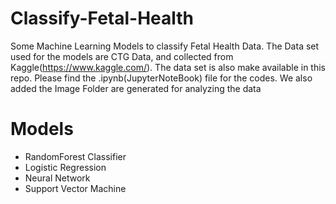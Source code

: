 # Classify-Fetal-Health
Some Machine Learning Models to classify Fetal Health Data. The Data set used for the models are CTG Data, and collected from Kaggle(https://www.kaggle.com/). The  data set is also make available in this repo. Please find the .ipynb(JupyterNoteBook) file for the codes. We also added the Image Folder are generated for analyzing the data

# Models
- RandomForest Classifier
- Logistic Regression
- Neural Network 
- Support Vector Machine
